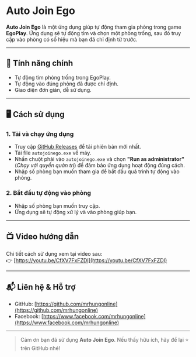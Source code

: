 # Auto Join Ego

**Auto Join Ego** là một ứng dụng giúp tự động tham gia phòng trong game **EgoPlay**. Ứng dụng sẽ tự động tìm và chọn một phòng trống, sau đó truy cập vào phòng có số hiệu mà bạn đã chỉ định từ trước.

---

## 🚀 Tính năng chính

- Tự động tìm phòng trống trong EgoPlay.
- Tự động vào đúng phòng đã được chỉ định.
- Giao diện đơn giản, dễ sử dụng.

---

## 🖥️ Cách sử dụng

### 1. Tải và chạy ứng dụng

- Truy cập [GitHub Releases](https://github.com/mrhungonline/auto_join_ego/releases) để tải phiên bản mới nhất.
- Tải file `autojoinego.exe` về máy.
- Nhấn chuột phải vào `autojoinego.exe` và chọn **"Run as administrator"** (*Chạy với quyền quản trị*) để đảm bảo ứng dụng hoạt động đúng cách.
- Nhập số phòng bạn muốn tham gia để bắt đầu quá trình tự động vào phòng.

### 2. Bắt đầu tự động vào phòng

- Nhập số phòng bạn muốn truy cập.
- Ứng dụng sẽ tự động xử lý và vào phòng giúp bạn.

---

## 📺 Video hướng dẫn

Chi tiết cách sử dụng xem tại video sau:  
👉 [https://youtu.be/CfXV7FxFZDI](https://youtu.be/CfXV7FxFZDI)

---

## 📬 Liên hệ & Hỗ trợ

- GitHub: [https://github.com/mrhungonline](https://github.com/mrhungonline)
- Facebook: [https://www.facebook.com/mrhungonline](https://www.facebook.com/mrhungonline)

---

> Cảm ơn bạn đã sử dụng **Auto Join Ego**. Nếu thấy hữu ích, hãy để lại ⭐ trên GitHub nhé!
